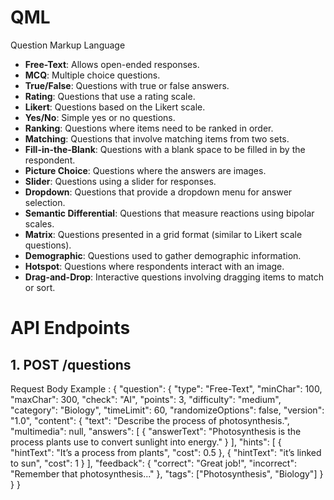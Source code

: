 # QML
Question Markup Language

- **Free-Text**: Allows open-ended responses.
- **MCQ**: Multiple choice questions.
- **True/False**: Questions with true or false answers.
- **Rating**: Questions that use a rating scale.
- **Likert**: Questions based on the Likert scale.
- **Yes/No**: Simple yes or no questions.
- **Ranking**: Questions where items need to be ranked in order.
- **Matching**: Questions that involve matching items from two sets.
- **Fill-in-the-Blank**: Questions with a blank space to be filled in by the respondent.
- **Picture Choice**: Questions where the answers are images.
- **Slider**: Questions using a slider for responses.
- **Dropdown**: Questions that provide a dropdown menu for answer selection.
- **Semantic Differential**: Questions that measure reactions using bipolar scales.
- **Matrix**: Questions presented in a grid format (similar to Likert scale questions).
- **Demographic**: Questions used to gather demographic information.
- **Hotspot**: Questions where respondents interact with an image.
- **Drag-and-Drop**: Interactive questions involving dragging items to match or sort.


# API Endpoints

## 1. POST /questions

Request Body Example :
  {
    "question": {
      "type": "Free-Text",
      "minChar": 100,
      "maxChar": 300,
      "check": "AI",
      "points": 3,
      "difficulty": "medium",
      "category": "Biology",
      "timeLimit": 60,
      "randomizeOptions": false,
      "version": "1.0",
      "content": {
        "text": "Describe the process of photosynthesis.",
        "multimedia": null,
        "answers": [
          {
            "answerText": "Photosynthesis is the process plants use to convert sunlight into energy."
          }
        ],
        "hints": [
          {
            "hintText": "It’s a process from plants",
            "cost": 0.5
          },
          {
            "hintText": "it’s linked to sun",
            "cost": 1
          }
        ],
        "feedback": {
          "correct": "Great job!",
          "incorrect": "Remember that photosynthesis..."
        },
        "tags": ["Photosynthesis", "Biology"]
      }
    }
  }
